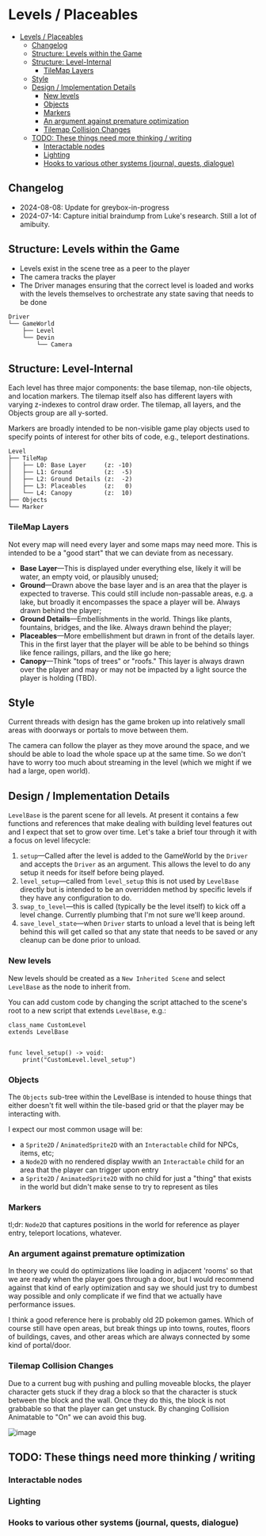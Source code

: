 # Levels / Placeables

- [Levels / Placeables](#levels--placeables)
  - [Changelog](#changelog)
  - [Structure: Levels within the Game](#structure-levels-within-the-game)
  - [Structure: Level-Internal](#structure-level-internal)
    - [TileMap Layers](#tilemap-layers)
  - [Style](#style)
  - [Design / Implementation Details](#design--implementation-details)
    - [New levels](#new-levels)
    - [Objects](#objects)
    - [Markers](#markers)
    - [An argument against premature optimization](#an-argument-against-premature-optimization)
    - [Tilemap Collision Changes](#tilemap-collision-changes)
  - [TODO: These things need more thinking / writing](#todo-these-things-need-more-thinking--writing)
    - [Interactable nodes](#interactable-nodes)
    - [Lighting](#lighting)
    - [Hooks to various other systems (journal, quests, dialogue)](#hooks-to-various-other-systems-journal-quests-dialogue)


## Changelog
- 2024-08-08: Update for greybox-in-progress
- 2024-07-14: Capture initial braindump from Luke's research. Still a lot of amibuity.

## Structure: Levels within the Game

- Levels exist in the scene tree as a peer to the player
- The camera tracks the player
- The Driver manages ensuring that the correct level is loaded and works with
  the levels themselves to orchestrate any state saving that needs to be done

```
Driver
└── GameWorld
    ├── Level
    └── Devin
        └── Camera
```

## Structure: Level-Internal

Each level has three major components: the base tilemap, non-tile objects, and
location markers. The tilemap itself also has different layers with varying
z-indexes to control draw order. The tilemap, all layers, and the Objects
group are all y-sorted.

Markers are broadly intended to be non-visible game play objects used to
specify points of interest for other bits of code, e.g., teleport
destinations.

```
Level
├── TileMap
│   ├── L0: Base Layer     (z: -10)
│   ├── L1: Ground         (z:  -5)
│   ├── L2: Ground Details (z:  -2)
│   ├── L3: Placeables     (z:   0)
│   └── L4: Canopy         (z:  10)
├── Objects
└── Marker
```

### TileMap Layers
Not every map will need every layer and some maps may need more. This is
intended to be a "good start" that we can deviate from as necessary.

* **Base Layer**&mdash;This is displayed under everything else, likely it will be
water, an empty void, or plausibly unused;
* **Ground**&mdash;Drawn above the base layer and is an area that the player is
expected to traverse. This could still include non-passable areas, e.g. a
lake, but broadly it encompasses the space a player will be. Always drawn behind the player;
* **Ground Details**&mdash;Embellishments in the world. Things like plants,
fountains, bridges, and the like. Always drawn behind the player;
* **Placeables**&mdash;More embellishment but drawn in front of the details layer.
This in the first layer that the player will be able to be behind so things like
fence railings, pillars, and the like go here;
* **Canopy**&mdash;Think "tops of trees" or "roofs." This layer is always drawn
over the player and may or may not be impacted by a light source the player is
holding (TBD).

## Style

Current threads with design has the game broken up into relatively small areas
with doorways or portals to move between them.

The camera can follow the player as they move around the space, and we should
be able to load the whole space up at the same time. So we don't have to worry
too much about streaming in the level (which we might if we had a large, open
world).

## Design / Implementation Details

`LevelBase` is the parent scene for all levels. At present it contains a few
functions and references that make dealing with building level features out
and I expect that set to grow over time. Let's take a brief tour through it
with a focus on level lifecycle:

1. `setup`&mdash;Called after the level is added to the GameWorld by the
   `Driver` and accepts the `Driver` as an argument. This allows the level
   to do any setup it needs for itself before being played.
2. `level_setup`&mdash;called from `level_setup` this is not used by `LevelBase`
   directly but is intended to be an overridden method by specific levels if
   they have any configuration to do.
3. `swap_to_level`&mdash;this is called (typically be the level itself) to
   kick off a level change. Currently plumbing that I'm not sure we'll keep
   around.
4. `save_level_state`&mdash;when `Driver` starts to unload a level that is
   being left behind this will get called so that any state that needs to
   be saved or any cleanup can be done prior to unload.

### New levels
New levels should be created as a `New Inherited Scene` and select `LevelBase`
as the node to inherit from.

You can add custom code by changing the script attached to the scene's root
to a new script that extends `LevelBase`, e.g.:

```
class_name CustomLevel
extends LevelBase


func level_setup() -> void:
	print("CustomLevel.level_setup")
```

### Objects
The `Objects` sub-tree within the LevelBase is intended to house things that
either doesn't fit well within the tile-based grid or that the player may be
interacting with.

I expect our most common usage will be:

* a `Sprite2D` / `AnimatedSprite2D` with an `Interactable` child for NPCs,
  items, etc;
* a `Node2D` with no rendered display wwith an `Interactable` child for an
  area that the player can trigger upon entry
* a `Sprite2D` / `AnimatedSprite2D` with no child for just a "thing" that
  exists in the world but didn't make sense to try to represent as tiles

### Markers

tl;dr: `Node2D` that captures positions in the world for reference as
player entry, teleport locations, whatever.

### An argument against premature optimization

In theory we could do optimizations like loading in adjacent 'rooms' so that we
are ready when the player goes through a door, but I would recommend against
that kind of early optimization and say we should just try to dumbest way
possible and only complicate if we find that we actually have performance issues.

I think a good reference here is probably old 2D pokemon games. Which of course
still have open areas, but break things up into towns, routes, floors of buildings,
caves, and other areas which are always connected by some kind of portal/door.

### Tilemap Collision Changes

Due to a current bug with pushing and pulling moveable blocks, the player character gets stuck if they drag a block so that the character is stuck between the block and the wall. Once they do this, the block is not grabbable so that the player can get unstuck. By changing Collision Animatable to "On" we can avoid this bug.

![image](https://github.com/user-attachments/assets/fc2f9c2c-6c20-412b-8f29-5927b368c58d)


## TODO: These things need more thinking / writing
### Interactable nodes
### Lighting
### Hooks to various other systems (journal, quests, dialogue)
